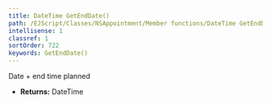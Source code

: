 ```yaml
---
title: DateTime GetEndDate()
path: /EJScript/Classes/NSAppointment/Member functions/DateTime GetEndDate()
intellisense: 1
classref: 1
sortOrder: 722
keywords: GetEndDate()
---
```



Date + end time planned



* **Returns:** DateTime



